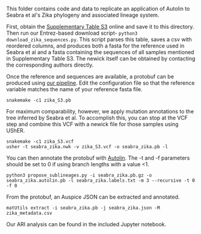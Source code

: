 This folder contains code and data to replicate an application of Autolin to Seabra et al's Zika phylogeny and associated lineage system.

First, obtain the [Supplementary Table S3](https://academic.oup.com/ve/article/8/1/veac029/6555351#351081937) online and save it to this directory. Then run our Entrez-based download script- `python3 download_zika_sequences.py`. This script parses this table, saves a csv with reordered columns, and produces both a fasta for the reference used in Seabra et al and a fasta containing the sequences of all samples mentioned in Supplementary Table S3. The newick itself can be obtained by contacting the corresponding authors directly.

Once the reference and sequences are available, a protobuf can be produced using [our pipeline](https://github.com/jmcbroome/pathogen-protobuf). Edit the configuration file so that the reference variable matches the name of your reference fasta file. 

```
snakemake -c1 zika_S3.pb
```

For maximum comparability, however, we apply mutation annotations to the tree inferred by Seabra et al. To accomplish this, you can stop at the VCF step and combine this VCF with a newick file for those samples using UShER.

```
snakemake -c1 zika_S3.vcf
usher -t seabra_zika.nwk -v zika_S3.vcf -o seabra_zika.pb -l
```

You can then annotate the protobuf with [Autolin](https://github.com/jmcbroome/autolin/blob/main/propose_sublineages.py). The -t and -f parameters should be set to 0 if using branch lengths with a value <1.

```
python3 propose_sublineages.py -i seabra_zika.pb.gz -o seabra_zika.autolin.pb -l seabra_zika.labels.txt -m 3 --recursive -t 0 -f 0
```

From the protobuf, an Auspice JSON can be extracted and annotated.

```
matUtils extract -i seabra_zika.pb -j seabra_zika.json -M zika_metadata.csv
```

Our ARI analysis can be found in the included Jupyter notebook.